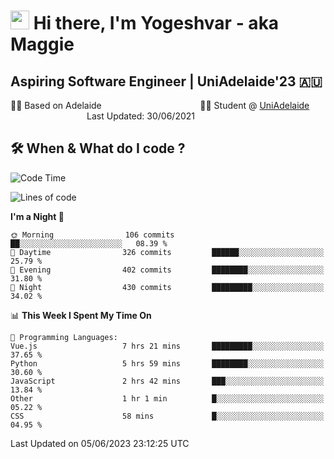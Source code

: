 <h1><img src="https://emojis.slackmojis.com/emojis/images/1531849430/4246/blob-sunglasses.gif?1531849430" width="30"/> Hi there, I'm Yogeshvar - aka Maggie</h1>

## Aspiring Software Engineer | UniAdelaide'23 🇦🇺  
🏂🏻  Based on Adelaide &nbsp;&nbsp;&nbsp;&nbsp;&nbsp;&nbsp;&nbsp;&nbsp;&nbsp;&nbsp;&nbsp;&nbsp;&nbsp;&nbsp;&nbsp;&nbsp;&nbsp;&nbsp;&nbsp;&nbsp;&nbsp;&nbsp;&nbsp;&nbsp;&nbsp;&nbsp;&nbsp;&nbsp;&nbsp;&nbsp;&nbsp;&nbsp;&nbsp;&nbsp;&nbsp;&nbsp;&nbsp;&nbsp;&nbsp;👨‍💻 Student @ [UniAdelaide](https://www.adelaide.edu.au)   &nbsp;&nbsp;&nbsp;&nbsp;&nbsp;&nbsp;&nbsp;&nbsp;&nbsp;&nbsp;&nbsp;&nbsp;&nbsp;&nbsp;&nbsp;&nbsp;&nbsp;&nbsp;&nbsp;&nbsp;&nbsp;&nbsp;&nbsp;&nbsp;&nbsp;&nbsp;&nbsp;&nbsp;&nbsp;&nbsp;&nbsp;Last Updated: 30/06/2021

## 🛠 When & What do I code ?  

<!--START_SECTION:waka-->
![Code Time](http://img.shields.io/badge/Code%20Time-2%2C232%20hrs%2014%20mins-blue)

![Lines of code](https://img.shields.io/badge/From%20Hello%20World%20I%27ve%20Written-4.2%20million%20lines%20of%20code-blue)

**I'm a Night 🦉** 

```text
🌞 Morning                106 commits         ██░░░░░░░░░░░░░░░░░░░░░░░   08.39 % 
🌆 Daytime                326 commits         ██████░░░░░░░░░░░░░░░░░░░   25.79 % 
🌃 Evening                402 commits         ████████░░░░░░░░░░░░░░░░░   31.80 % 
🌙 Night                  430 commits         █████████░░░░░░░░░░░░░░░░   34.02 % 
```


📊 **This Week I Spent My Time On** 

```text
💬 Programming Languages: 
Vue.js                   7 hrs 21 mins       █████████░░░░░░░░░░░░░░░░   37.65 % 
Python                   5 hrs 59 mins       ████████░░░░░░░░░░░░░░░░░   30.60 % 
JavaScript               2 hrs 42 mins       ███░░░░░░░░░░░░░░░░░░░░░░   13.84 % 
Other                    1 hr 1 min          █░░░░░░░░░░░░░░░░░░░░░░░░   05.22 % 
CSS                      58 mins             █░░░░░░░░░░░░░░░░░░░░░░░░   04.95 % 
```


 Last Updated on 05/06/2023 23:12:25 UTC
<!--END_SECTION:waka-->
